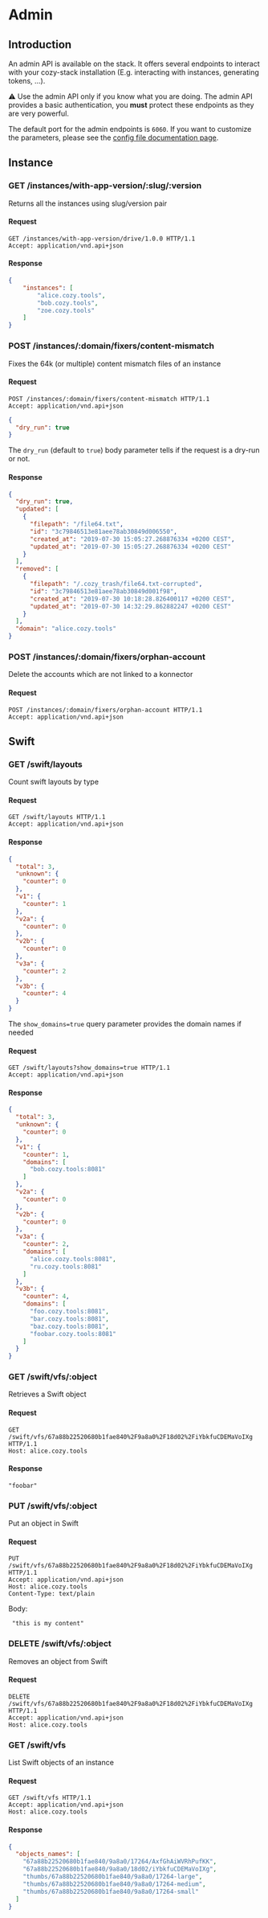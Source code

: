 # Admin

## Introduction

An admin API is available on the stack. It offers several endpoints to interact
with your cozy-stack installation (E.g. interacting with instances, generating tokens, ...).

:warning: Use the admin API only if you know what you are doing. The admin API
provides a basic authentication, you **must** protect these endpoints as they
are very powerful.

The default port for the admin endpoints is `6060`. If you want to customize the parameters, please see the [config file documentation page](config.md).


## Instance

### GET /instances/with-app-version/:slug/:version

Returns all the instances using slug/version pair

#### Request

```http
GET /instances/with-app-version/drive/1.0.0 HTTP/1.1
Accept: application/vnd.api+json
```

#### Response

```json
{
    "instances": [
        "alice.cozy.tools",
        "bob.cozy.tools",
        "zoe.cozy.tools"
    ]
}
```

### POST /instances/:domain/fixers/content-mismatch

Fixes the 64k (or multiple) content mismatch files of an instance

#### Request

```http
POST /instances/:domain/fixers/content-mismatch HTTP/1.1
Accept: application/vnd.api+json
```

```json
{
  "dry_run": true
}
```

The `dry_run` (default to `true`) body parameter tells if the request is a
dry-run or not.

#### Response

```json
{
  "dry_run": true,
  "updated": [
    {
      "filepath": "/file64.txt",
      "id": "3c79846513e81aee78ab30849d006550",
      "created_at": "2019-07-30 15:05:27.268876334 +0200 CEST",
      "updated_at": "2019-07-30 15:05:27.268876334 +0200 CEST"
    }
  ],
  "removed": [
    {
      "filepath": "/.cozy_trash/file64.txt-corrupted",
      "id": "3c79846513e81aee78ab30849d001f98",
      "created_at": "2019-07-30 10:18:28.826400117 +0200 CEST",
      "updated_at": "2019-07-30 14:32:29.862882247 +0200 CEST"
    }
  ],
  "domain": "alice.cozy.tools"
}
```

### POST /instances/:domain/fixers/orphan-account

Delete the accounts which are not linked to a konnector

#### Request

```http
POST /instances/:domain/fixers/orphan-account HTTP/1.1
Accept: application/vnd.api+json
```

## Swift

### GET /swift/layouts

Count swift layouts by type

#### Request

```http
GET /swift/layouts HTTP/1.1
Accept: application/vnd.api+json
```

#### Response

```json
{
  "total": 3,
  "unknown": {
    "counter": 0
  },
  "v1": {
    "counter": 1
  },
  "v2a": {
    "counter": 0
  },
  "v2b": {
    "counter": 0
  },
  "v3a": {
    "counter": 2
  },
  "v3b": {
    "counter": 4
  }
}
```

The `show_domains=true` query parameter provides the domain names if needed


#### Request

```http
GET /swift/layouts?show_domains=true HTTP/1.1
Accept: application/vnd.api+json
```

#### Response

```json
{
  "total": 3,
  "unknown": {
    "counter": 0
  },
  "v1": {
    "counter": 1,
    "domains": [
      "bob.cozy.tools:8081"
    ]
  },
  "v2a": {
    "counter": 0
  },
  "v2b": {
    "counter": 0
  },
  "v3a": {
    "counter": 2,
    "domains": [
      "alice.cozy.tools:8081",
      "ru.cozy.tools:8081"
    ]
  },
  "v3b": {
    "counter": 4,
    "domains": [
      "foo.cozy.tools:8081",
      "bar.cozy.tools:8081",
      "baz.cozy.tools:8081",
      "foobar.cozy.tools:8081"
    ]
  }
}
```

### GET /swift/vfs/:object

Retrieves a Swift object

#### Request

```http
GET /swift/vfs/67a88b22520680b1fae840%2F9a8a0%2F18d02%2FiYbkfuCDEMaVoIXg HTTP/1.1
Host: alice.cozy.tools
```

#### Response

```text
"foobar"
```

### PUT /swift/vfs/:object

Put an object in Swift


#### Request

```http
PUT /swift/vfs/67a88b22520680b1fae840%2F9a8a0%2F18d02%2FiYbkfuCDEMaVoIXg HTTP/1.1
Accept: application/vnd.api+json
Host: alice.cozy.tools
Content-Type: text/plain
```

Body:
```text
 "this is my content"
```

### DELETE /swift/vfs/:object

Removes an object from Swift

#### Request

```http
DELETE /swift/vfs/67a88b22520680b1fae840%2F9a8a0%2F18d02%2FiYbkfuCDEMaVoIXg HTTP/1.1
Accept: application/vnd.api+json
Host: alice.cozy.tools
```

### GET /swift/vfs

List Swift objects of an instance

#### Request

```http
GET /swift/vfs HTTP/1.1
Accept: application/vnd.api+json
Host: alice.cozy.tools
```

#### Response

```json
{
  "objects_names": [
    "67a88b22520680b1fae840/9a8a0/17264/AxfGhAiWVRhPufKK",
    "67a88b22520680b1fae840/9a8a0/18d02/iYbkfuCDEMaVoIXg",
    "thumbs/67a88b22520680b1fae840/9a8a0/17264-large",
    "thumbs/67a88b22520680b1fae840/9a8a0/17264-medium",
    "thumbs/67a88b22520680b1fae840/9a8a0/17264-small"
  ]
}
```
